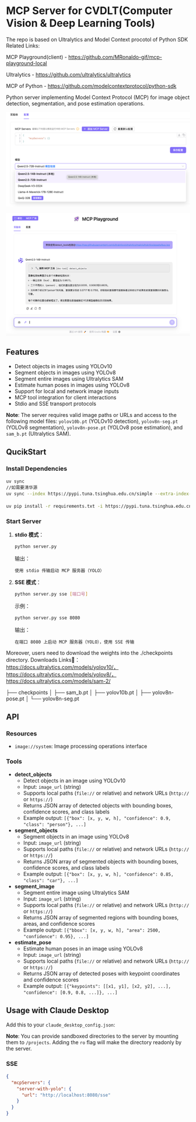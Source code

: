 # MCP Server for CVDLT(Computer Vision & Deep Learning Tools)

The repo is based on Ultralytics and Model Context procotol of Python SDK
Related Links:

MCP Playground(client) - https://github.com/MRonaldo-gif/mcp-playground-local

Ultralytics - https://github.com/ultralytics/ultralytics

MCP of Python - https://github.com/modelcontextprotocol/python-sdk

Python server implementing Model Context Protocol (MCP) for image object detection, segmentation, and pose estimation operations.

![样式图](./assets/demo.png)

![detect样式图](./assets/detect_demo.png)

## Features

- Detect objects in images using YOLOv10
- Segment objects in images using YOLOv8
- Segment entire images using Ultralytics SAM
- Estimate human poses in images using YOLOv8
- Support for local and network image inputs
- MCP tool integration for client interactions
- Stdio and SSE transport protocols

**Note**: The server requires valid image paths or URLs and access to the following model files: `yolov10b.pt` (YOLOv10 detection), `yolov8n-seg.pt` (YOLOv8 segmentation), `yolov8n-pose.pt` (YOLOv8 pose estimation), and `sam_b.pt` (Ultralytics SAM).

## QucikStart

### Install Dependencies

```bash
uv sync
//如需要清华源
uv sync --index https://pypi.tuna.tsinghua.edu.cn/simple --extra-index-url https://pypi.org/simple

uv pip install -r requirements.txt -i https://pypi.tuna.tsinghua.edu.cn/simple
```

### Start Server

1. **stdio 模式**：

   ```bash
   python server.py
   ```

   输出：

   ```
   使用 stdio 传输启动 MCP 服务器（YOLO）
   ```

2. **SSE 模式**：

   ```bash
   python server.py sse [端口号]
   ```

   示例：

   ```bash
   python server.py sse 8080
   ```

   输出：

   ```
   在端口 8080 上启动 MCP 服务器（YOLO），使用 SSE 传输
   ```

Moreover, users need to download the weights into the ./checkpoints directory.
Downloads Links🔗：https://docs.ultralytics.com/models/yolov10/，https://docs.ultralytics.com/models/yolov8/，https://docs.ultralytics.com/models/sam-2/

├── checkpoints
│   ├── sam_b.pt
│   ├── yolov10b.pt
│   ├── yolov8n-pose.pt
│   └── yolov8n-seg.pt

## API

### Resources

- `image://system`: Image processing operations interface

### Tools

- **detect_objects**
  - Detect objects in an image using YOLOv10
  - Input: `image_url` (string)
  - Supports local paths (`file://` or relative) and network URLs (`http://` or `https://`)
  - Returns JSON array of detected objects with bounding boxes, confidence scores, and class labels
  - Example output: `[{"box": [x, y, w, h], "confidence": 0.9, "class": "person"}, ...]`
- **segment_objects**
  - Segment objects in an image using YOLOv8
  - Input: `image_url` (string)
  - Supports local paths (`file://` or relative) and network URLs (`http://` or `https://`)
  - Returns JSON array of segmented objects with bounding boxes, confidence scores, and class labels
  - Example output: `[{"box": [x, y, w, h], "confidence": 0.85, "class": "car"}, ...]`
- **segment_image**
  - Segment entire image using Ultralytics SAM
  - Input: `image_url` (string)
  - Supports local paths (`file://` or relative) and network URLs (`http://` or `https://`)
  - Returns JSON array of segmented regions with bounding boxes, areas, and confidence scores
  - Example output: `[{"bbox": [x, y, w, h], "area": 2500, "confidence": 0.95}, ...]`
- **estimate_pose**
  - Estimate human poses in an image using YOLOv8
  - Input: `image_url` (string)
  - Supports local paths (`file://` or relative) and network URLs (`http://` or `https://`)
  - Returns JSON array of detected poses with keypoint coordinates and confidence scores
  - Example output: `[{"keypoints": [[x1, y1], [x2, y2], ...], "confidence": [0.9, 0.8, ...]}, ...]`

## Usage with Claude Desktop

Add this to your `claude_desktop_config.json`:

**Note**: You can provide sandboxed directories to the server by mounting them to `/projects`. Adding the `ro` flag will make the directory readonly by the server.

### SSE

```json
{
  "mcpServers": {
    "server-with-yolo": {
      "url": "http://localhost:8080/sse"
    }
  }
}
```
